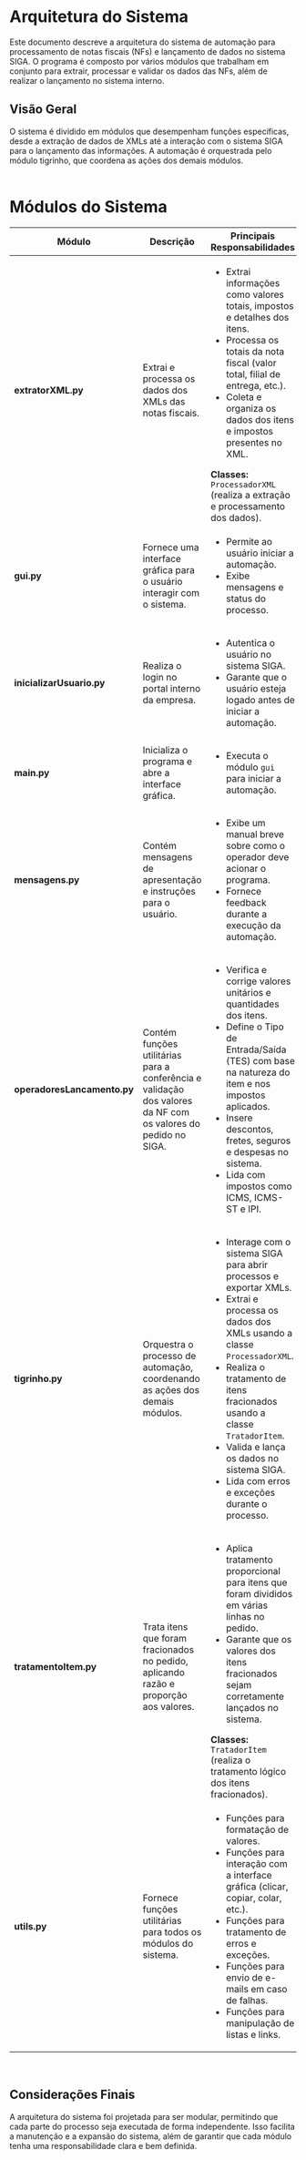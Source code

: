 # Arquitetura do Sistema  
Este documento descreve a arquitetura do sistema de automação para processamento de notas fiscais (NFs) e lançamento de dados no sistema SIGA. O programa é composto por vários módulos que trabalham em conjunto para extrair, processar e validar os dados das NFs, além de realizar o lançamento no sistema interno.

## Visão Geral  
O sistema é dividido em módulos que desempenham funções específicas, desde a extração de dados de XMLs até a interação com o sistema SIGA para o lançamento das informações. A automação é orquestrada pelo módulo tigrinho, que coordena as ações dos demais módulos.
<br/>
<br/>

# Módulos do Sistema

<table>
  <thead>
    <tr>
      <th>Módulo</th>
      <th>Descrição</th>
      <th>Principais Responsabilidades</th>
    </tr>
  </thead>
  <tbody>
    <tr>
      <td><strong>extratorXML.py</strong></td>
      <td>Extrai e processa os dados dos XMLs das notas fiscais.</td>
      <td>
        <ul>
          <li>Extrai informações como valores totais, impostos e detalhes dos itens.</li>
          <li>Processa os totais da nota fiscal (valor total, filial de entrega, etc.).</li>
          <li>Coleta e organiza os dados dos itens e impostos presentes no XML.</li>
        </ul>
        <strong>Classes:</strong> <code>ProcessadorXML</code> (realiza a extração e processamento dos dados).
      </td>
    </tr>
    <tr>
      <td><strong>gui.py</strong></td>
      <td>Fornece uma interface gráfica para o usuário interagir com o sistema.</td>
      <td>
        <ul>
          <li>Permite ao usuário iniciar a automação.</li>
          <li>Exibe mensagens e status do processo.</li>
        </ul>
      </td>
    </tr>
    <tr>
      <td><strong>inicializarUsuario.py</strong></td>
      <td>Realiza o login no portal interno da empresa.</td>
      <td>
        <ul>
          <li>Autentica o usuário no sistema SIGA.</li>
          <li>Garante que o usuário esteja logado antes de iniciar a automação.</li>
        </ul>
      </td>
    </tr>
    <tr>
      <td><strong>main.py</strong></td>
      <td>Inicializa o programa e abre a interface gráfica.</td>
      <td>
        <ul>
          <li>Executa o módulo <code>gui</code> para iniciar a automação.</li>
        </ul>
      </td>
    </tr>
    <tr>
      <td><strong>mensagens.py</strong></td>
      <td>Contém mensagens de apresentação e instruções para o usuário.</td>
      <td>
        <ul>
          <li>Exibe um manual breve sobre como o operador deve acionar o programa.</li>
          <li>Fornece feedback durante a execução da automação.</li>
        </ul>
      </td>
    </tr>
    <tr>
      <td><strong>operadoresLancamento.py</strong></td>
      <td>Contém funções utilitárias para a conferência e validação dos valores da NF com os valores do pedido no SIGA.</td>
      <td>
        <ul>
          <li>Verifica e corrige valores unitários e quantidades dos itens.</li>
          <li>Define o Tipo de Entrada/Saída (TES) com base na natureza do item e nos impostos aplicados.</li>
          <li>Insere descontos, fretes, seguros e despesas no sistema.</li>
          <li>Lida com impostos como ICMS, ICMS-ST e IPI.</li>
        </ul>
      </td>
    </tr>
    <tr>
      <td><strong>tigrinho.py</strong></td>
      <td>Orquestra o processo de automação, coordenando as ações dos demais módulos.</td>
      <td>
        <ul>
          <li>Interage com o sistema SIGA para abrir processos e exportar XMLs.</li>
          <li>Extrai e processa os dados dos XMLs usando a classe <code>ProcessadorXML</code>.</li>
          <li>Realiza o tratamento de itens fracionados usando a classe <code>TratadorItem</code>.</li>
          <li>Valida e lança os dados no sistema SIGA.</li>
          <li>Lida com erros e exceções durante o processo.</li>
        </ul>
      </td>
    </tr>
    <tr>
      <td><strong>tratamentoItem.py</strong></td>
      <td>Trata itens que foram fracionados no pedido, aplicando razão e proporção aos valores.</td>
      <td>
        <ul>
          <li>Aplica tratamento proporcional para itens que foram divididos em várias linhas no pedido.</li>
          <li>Garante que os valores dos itens fracionados sejam corretamente lançados no sistema.</li>
        </ul>
        <strong>Classes:</strong> <code>TratadorItem</code> (realiza o tratamento lógico dos itens fracionados).
      </td>
    </tr>
    <tr>
      <td><strong>utils.py</strong></td>
      <td>Fornece funções utilitárias para todos os módulos do sistema.</td>
      <td>
        <ul>
          <li>Funções para formatação de valores.</li>
          <li>Funções para interação com a interface gráfica (clicar, copiar, colar, etc.).</li>
          <li>Funções para tratamento de erros e exceções.</li>
          <li>Funções para envio de e-mails em caso de falhas.</li>
          <li>Funções para manipulação de listas e links.</li>
        </ul>
      </td>
    </tr>
  </tbody>
</table>
<br/>

## Considerações Finais  
A arquitetura do sistema foi projetada para ser modular, permitindo que cada parte do processo seja executada de forma independente. Isso facilita a manutenção e a expansão do sistema, além de garantir que cada módulo tenha uma responsabilidade clara e bem definida.
